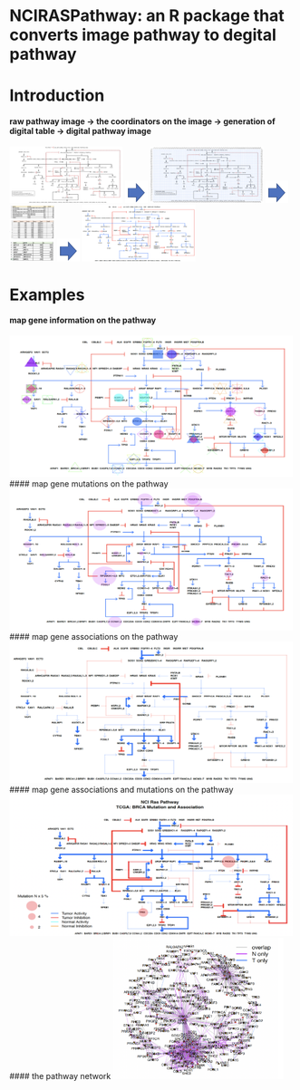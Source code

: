 # NCIRASPathway: an R package that converts image pathway to degital pathway 
# Introduction
#### raw pathway image -> the coordinators on the image -> generation of digital table -> digital pathway image 
<img src="examples/01_1ras-pathway-v2.png" width="200" height="100"> <img src="examples/00.png" width="40" height="40"> 
<img src="examples/01_2ras-pathway-v2.png" width="200" height="100"> <img src="examples/00.png" width="40" height="40">
<img src="examples/01_3ras-pathway-v2.png" width="80" height="100"> <img src="examples/00.png" width="40" height="40"> 
<img src="examples/01_4ras-pathway-v2.png" width="200" height="100">
# Examples
#### map gene information on the pathway
<img src="examples/02_1ras-pathway-v2.png" width="500" height="250">
#### map gene mutations on the pathway
<img src="examples/02_2ras-pathway-v2.png" width="500" height="250">
#### map gene associations on the pathway
<img src="examples/02_3ras-pathway-v2.png" width="500" height="250">
#### map gene associations and mutations on the pathway
<img src="examples/02_4ras-pathway-v2.png" width="500" height="250">
#### the pathway network
<img src="examples/02_5ras-pathway-v2.png" width="300" height="250">

